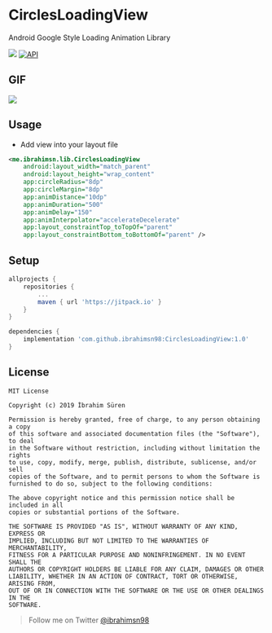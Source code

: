 # CirclesLoadingView

Android Google Style Loading Animation Library

[![](https://jitpack.io/v/ibrahimsn98/CirclesLoadingView.svg)](https://jitpack.io/#ibrahimsn98/CirclesLoadingView)
[![API](https://img.shields.io/badge/API-16%2B-brightgreen.svg?style=flat)](https://android-arsenal.com/api?level=16)

##  GIF

<img src="https://raw.githubusercontent.com/ibrahimsn98/CirclesLoadingView/master/art/gif.gif?raw=true"/>

## Usage

-   Add view into your layout file
```xml
<me.ibrahimsn.lib.CirclesLoadingView
    android:layout_width="match_parent"
    android:layout_height="wrap_content"
    app:circleRadius="8dp"
    app:circleMargin="8dp"
    app:animDistance="10dp"
    app:animDuration="500"
    app:animDelay="150"
    app:animInterpolator="accelerateDecelerate"
    app:layout_constraintTop_toTopOf="parent"
    app:layout_constraintBottom_toBottomOf="parent" />
```

## Setup

```gradle
allprojects {
	repositories {
		...
		maven { url 'https://jitpack.io' }
	}
}

dependencies {
    implementation 'com.github.ibrahimsn98:CirclesLoadingView:1.0'
}
```

## License

```
MIT License

Copyright (c) 2019 İbrahim Süren

Permission is hereby granted, free of charge, to any person obtaining a copy
of this software and associated documentation files (the "Software"), to deal
in the Software without restriction, including without limitation the rights
to use, copy, modify, merge, publish, distribute, sublicense, and/or sell
copies of the Software, and to permit persons to whom the Software is
furnished to do so, subject to the following conditions:

The above copyright notice and this permission notice shall be included in all
copies or substantial portions of the Software.

THE SOFTWARE IS PROVIDED "AS IS", WITHOUT WARRANTY OF ANY KIND, EXPRESS OR
IMPLIED, INCLUDING BUT NOT LIMITED TO THE WARRANTIES OF MERCHANTABILITY,
FITNESS FOR A PARTICULAR PURPOSE AND NONINFRINGEMENT. IN NO EVENT SHALL THE
AUTHORS OR COPYRIGHT HOLDERS BE LIABLE FOR ANY CLAIM, DAMAGES OR OTHER
LIABILITY, WHETHER IN AN ACTION OF CONTRACT, TORT OR OTHERWISE, ARISING FROM,
OUT OF OR IN CONNECTION WITH THE SOFTWARE OR THE USE OR OTHER DEALINGS IN THE
SOFTWARE.
```


> Follow me on Twitter [@ibrahimsn98](https://twitter.com/ibrahimsn98)
